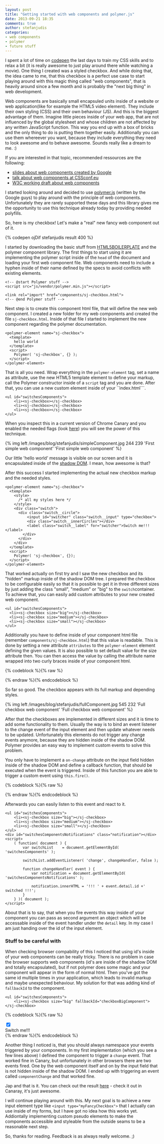 ```yaml
---
layout: post
title: "Getting started with web components and polymer.js"
date: 2013-09-21 18:35
comments: true
author: stefanjudis
categories:
- web components
- polymer
- future stuff
---
```

I spent a lot of time on [codepen](http://codepen.io) the last days to train my CSS skills and to relax a bit (it is really awesome to just play around there while watching a movie). One thing I created was a styled checkbox. And while doing that, the idea came to me, that this checkbox is a perfect use case to start playing around with this magic thing called "web components", that is heavily around since a few month and is probably the "next big thing" in web development.

<!-- more -->

Web components are basically small encapsuled units inside of a website or web application(like for example the HTML5 video element). They include their own styling (CSS) and their own behaviour (JS). And this is the biggest advantage of them. Imagine little pieces inside of your web app, that are not influenced by the global stylesheet and whose children are not affected by any written JavaScript function. This way you end up with a box of bricks and the only thing to do is putting them together easily. Additionally you can use them whereever you want, because they include everything they need to look awesome and to behave awesome. Sounds really like a dream to me. :)

If you are interested in that topic, recommended ressources are the following:

- [slides about web components created by Google](http://html5-demos.appspot.com/static/webcomponents/index.html)
- [talk about web components at CSSconf.eu ](http://www.youtube.com/watch?v=U45e-zq4bTs&feature=youtu.be)
- [W3C working draft about web components](http://www.w3.org/TR/2013/WD-components-intro-20130606/)

I started looking around and decided to use [polymer.js](http://www.polymer-project.org) (written by the Google guys) to play around with the principle of web components. Unfortunately they are rarely supported these days and this library gives me the opportunity to use this technique already today by providing needed polyfills. 

So, here is my checkbox! Let's make a "real" new fancy web component out of it.

{% codepen ojDif stefanjudis result 400 %}

I started by downloading the basic stuff from [HTML5BOILERPLATE](html5boilerplate.com) and the polymer component library. The first things to start using it are implementing the polymer script inside of the ```head``` of the document and loading your first web component file. Web components need to include a hyphen inside of their name defined by the specs to avoid conflicts with existing elements. 

```
<!-- @start Polymer stuff -->
<script src="js/vendor/polymer.min.js"></script>

<link rel="import" href="components/sj-checkbox.html">
<!-- @end Polymer stuff -->
```

Next step is to create this component html file, that will define the new web component. I created a new folder for my web components and created the file ```sj-checkbox.html```. Inside of that file I started to implement the new component regarding the polymer documentation.

```
<polymer-element name="sj-checkbox">
  <template>
    hello world
  </template>
  <script>
    Polymer( 'sj-checkbox', {} );
  </script>
</polymer-element>
```

That is all you need. Wrap everything in the ```polymer-element``` tag, set a name as attribute, use the new HTML5 template element to define your markup, call the Polymer constructor inside of a ```script``` tag and you are done. After that, you can use a new custom element inside of your ``ìndex.html```.

```
<ul id="switchesComponents">
	<li><sj-checkbox></sj-checkbox>
	<li><sj-checkbox></sj-checkbox>
	<li><sj-checkbox></sj-checkbox>
</ul>
```

When you inspect this in a current version of Chrome Canary and you enabled the needed flags (look [here](http://html5-demos.appspot.com/static/webcomponents/index.html#69)) you will see the power of this technique.

{% img left /images/blog/stefanjudis/simpleComponent.jpg 244 239 'First simple web component' 'First simple web component' %}

Our little 'hello world' message is visible on our screen and it is encapsulated inside of the [shadow DOM](http://www.html5rocks.com/en/tutorials/webcomponents/shadowdom/). I mean, how awesome is that?

After this success I started implementing the actual new checkbox markup and the needed styles.

```
<polymer-element name="sj-checkbox">
  <template>
    <style>
      /* all my styles here */
    </style>
    <div class="switch">
      <div class="switch__circle">
          <input id="switcher" class="switch__input" type="checkbox">
          <div class="switch__innerCircles"></div>
          <label class="switch__label" for="switcher">Switch me!!!</label>
        </div>
      </div>
    </div>
  </template>
  <script>
    Polymer( 'sj-checkbox', {});
  </script>
</polymer-element>

```

That worked actually on first try and I saw the new checkbox and its "hidden" markup inside of the shadow DOM tree. I prepared the checkbox to be configurable easily so that it is possible to get it in three different sizes by just adding the class "small", "medium" or "big" to the ```switch```container. To achieve that, you can easily add custom attributes to your new created web component.

```
<ul id="switchesComponents">
  <li><sj-checkbox size="big"></sj-checkbox>
  <li><sj-checkbox size="medium"></sj-checkbox>
  <li><sj-checkbox size="small"></sj-checkbox>
</ul>
```

Additionally you have to define inside of your component html file (remember ```components/sj-checkbox.html```) that this value is readable. This is done by setting a new attribute ```attributes``` to the ```polymer-element``` element defining the given values. It is also possible to set default value for the size attribute then. You can then access the value by calling the attribute name wrapped into two curly braces inside of your component html.


{% codeblock %}{% raw %}
<!-- define attributes here -->
<polymer-element name="sj-checkbox" attributes="size">
  <template>
    <style>
	  /* all my styles here */
    </style>
    <!-- backslashes are not needed - but octopress forces me to do it like that :( -->
    <div class="switch {{size}}">
      <div class="switch__circle">
          <input id="switcher" class="switch__input" type="checkbox" on-change="changeHandler"checked="checked">
          <div class="switch__innerCircles"></div>
          <label class="switch__label" for="switcher">Switch me!!!</label>
        </div>
      </div>
    </div>
  </template>
  <script>
  	// define default values here
    Polymer( 'sj-checkbox', {
      size: 'medium'
    } );
  </script>
</polymer-element>

{% endraw %}{% endcodeblock %}

So far so good. The checkbox appears with its full markup and depending styles.

{% img left /images/blog/stefanjudis/fullComponent.jpg 545 232 'Full checkbox web component' 'Full checkbox web component' %}

After that the checkboxes are implemented in different sizes and it is time to add some functionality to them. Usually the way is to bind an event listener to the change event of the input element and then update whatever needs to be updated. Unfortunately this elements do not trigger any change events anymore, because they are hidden inside of the shadow DOM. Polymer provides an easy way to implement custom events to solve this problem.

You only have to implement a ```on-change``` attribute on the input field hidden inside of the shadow DOM and define a callback function, that should be executed when the event is triggered. Inside of this function you are able to trigger a custom event using ```this.fire()```.

{% codeblock %}{% raw %}
<polymer-element name="sj-checkbox" attributes="size">
  <template>
    <style>
	  /* all my styles here */
    </style>
    <div class="switch {{size}}">
      <div class="switch__circle">
          <input id="switcher" class="switch__input" type="checkbox" on-change="changeHandler" checked="checked">
          <div class="switch__innerCircles"></div>
          <label class="switch__label" for="switcher">Switch me!!!</label>
        </div>
      </div>
    </div>
  </template>
  <script>
    Polymer( 'sj-checkbox', {
      size: 'medium',
      changeHandler: function( event ) {
        this.fire(
          'change',
          {
            id: event.target.id
          }
        );
      }
    } );
  </script>
</polymer-element>
{% endraw %}{% endcodeblock %}

Afterwards you can easily listen to this event and react to it.

```
<ul id="switchesComponents">
	<li><sj-checkbox size="big"></sj-checkbox>
	<li><sj-checkbox size="medium"></sj-checkbox>
	<li><sj-checkbox size="small"></sj-checkbox>
</ul>
<div id="switchesComponentsNotifications" class="notification"></div>
<script>
	( function( document ) {
		var switchList    = document.getElementById( 'switchesComponents' );

		switchList.addEventListener( 'change', changeHandler, false );

		function changeHandler( event ) {
			var notification = document.getElementById( 'switchesComponentsNotifications' );

			notification.innerHTML = '!!! ' + event.detail.id +' switched !!!';
		}
	} )( document );
</script>
```

About that is to say, that when you fire events this way inside of your component you can pass as second argument an object which will be accessable inside of the event handler under the ```detail``` key. In my case I am just handing over the id of the input element.

### Stuff to be careful with

When checking browser compability of this I noticed that using id's inside of your web components can be really tricky. There is no problem in case the browser supports web components (id's are inside of the shadow DOM and totally encapsulated), but if not polymer does some magic and your component will appear in the form of normal html. Then you've got the same id multiple times in your application, which leads to invalid markup and maybe unexpected behaviour. My solution for that was adding kind of ```fallbackId``` to the component.

```
<ul id="switchesComponents">
	<li><sj-checkbox size="big" fallbackId="checkboxBigComponent"></sj-checkbox>
```

{% codeblock %}{% raw %}
<div class="switch {{size}}">
  <div class="switch__circle">
      <input id="{{fallbackId}}" class="switch__input" type="checkbox" on-change="changeHandler"checked="checked">
      <div class="switch__innerCircles"></div>
      <label class="switch__label" for="{{fallbackId}}">Switch me!!!</label>
    </div>
  </div>
</div>
{% endraw %}{% endcodeblock %}

Another thing I noticed is, that you should always namespace your events triggered by your components. In my first implementation (which you see a few lines above) I defined the component to trigger a ```change``` event. That worked fine in Canary, but unfortunately in other browsers there are two events fired. One by the web component itself and on by the input field that is not hidden inside of the shadow DOM. I ended up with triggering an event called ```componentChange``` and that worked fine.

Jap and that is it. You can check out the result [here](http://stefanjudis.github.io/webComponents-tutorial/) - check it out in Canaray, it's just awesome.

I will continue playing around with this. My next goal is to achieve a new input element type like ```<input type="myFancyCheckbox">``` that I actually can use inside of my forms, but I have got no idea how this works yet. Addiontally implementing custom pseudo elements to make the components accessible and styleable from the outside seams to be a reasonable next step.

So, thanks for reading. Feedback is as always really welcome. ;)